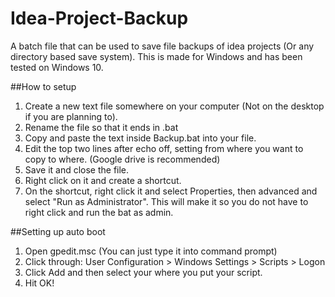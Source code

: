 # Idea-Project-Backup
A batch file that can be used to save file backups of idea projects (Or any directory based save system).
This is made for Windows and has been tested on Windows 10.

##How to setup
1. Create a new text file somewhere on your computer (Not on the desktop if you are planning to).
2. Rename the file so that it ends in .bat
3. Copy and paste the text inside Backup.bat into your file.
4. Edit the top two lines after echo off, setting from where you want to copy to where. (Google drive is recommended)
5. Save it and close the file.
6. Right click on it and create a shortcut.
7. On the shortcut, right click it and select Properties, then advanced and select "Run as Administrator". This will make it so you do not have to right click and run the bat as admin.

##Setting up auto boot
1. Open gpedit.msc (You can just type it into command prompt)
2.  Click through: User Configuration > Windows Settings > Scripts > Logon
3.  Click Add and then select your where you put your script.
4.  Hit OK!
